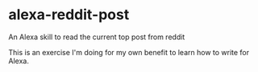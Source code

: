 # alexa-reddit-post
An Alexa skill to read the current top post from reddit

This is an exercise I'm doing for my own benefit to learn how to write for Alexa.
